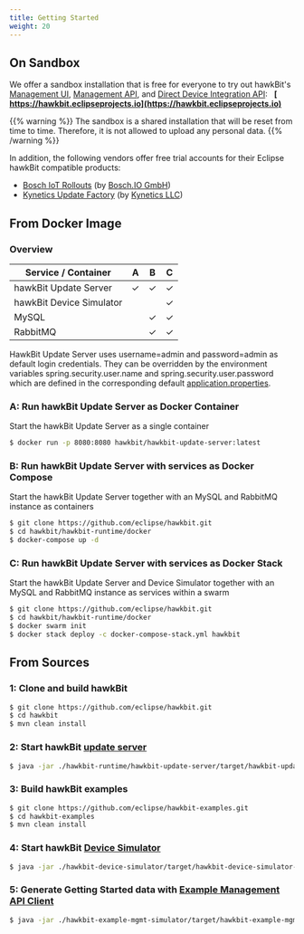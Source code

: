 ```yaml
---
title: Getting Started
weight: 20
---
```


## On Sandbox

We offer a sandbox installation that is free for everyone to try out hawkBit's [Management UI](/hawkbit/ui/),
[Management API](/hawkbit/apis/management_api/), and [Direct Device Integration API](/hawkbit/apis/ddi_api/): &nbsp;
**[<i class="fas fa-desktop">&nbsp;</i> https://hawkbit.eclipseprojects.io](https://hawkbit.eclipseprojects.io)**

{{% warning %}}
The sandbox is a shared installation that will be reset from time to time. Therefore, it is not allowed to upload
any personal data.
{{% /warning %}}

In addition, the following vendors offer free trial accounts for their Eclipse hawkBit compatible products:

* [Bosch IoT Rollouts](https://www.bosch-iot-suite.com/rollouts/#plans) (by [Bosch.IO GmbH](https://bosch.io/))
* [Kynetics Update Factory](https://www.kynetics.com/update-factory) (by [Kynetics LLC](https://www.kynetics.com/))


## From Docker Image

### Overview

| Service / Container | A | B | C |
|---|---|---|---|
| hawkBit Update Server |  &#10003; | &#10003; | &#10003; |
| hawkBit Device Simulator |   |  | &#10003; |
| MySQL |  | &#10003; | &#10003; |
| RabbitMQ |  | &#10003; | &#10003; |

HawkBit Update Server uses username=admin and password=admin as default login credentials. They can be overridden by the environment variables spring.security.user.name and spring.security.user.password which are defined in the corresponding default [application.properties](hawkbit-runtime/hawkbit-update-server/src/main/resources/application.properties).

### A: Run hawkBit Update Server as Docker Container

Start the hawkBit Update Server as a single container

```bash
$ docker run -p 8080:8080 hawkbit/hawkbit-update-server:latest
```

### B: Run hawkBit Update Server with services as Docker Compose

Start the hawkBit Update Server together with an MySQL and RabbitMQ instance as containers

```bash
$ git clone https://github.com/eclipse/hawkbit.git
$ cd hawkbit/hawkbit-runtime/docker
$ docker-compose up -d
```

### C: Run hawkBit Update Server with services as Docker Stack

Start the hawkBit Update Server and Device Simulator together with an MySQL and RabbitMQ instance as services within a swarm

```bash
$ git clone https://github.com/eclipse/hawkbit.git
$ cd hawkbit/hawkbit-runtime/docker
$ docker swarm init
$ docker stack deploy -c docker-compose-stack.yml hawkbit
```

## From Sources

### 1: Clone and build hawkBit
```sh
$ git clone https://github.com/eclipse/hawkbit.git
$ cd hawkbit
$ mvn clean install
```

### 2: Start hawkBit [update server](https://github.com/eclipse/hawkbit/tree/master/hawkbit-runtime/hawkbit-update-server)

```sh
$ java -jar ./hawkbit-runtime/hawkbit-update-server/target/hawkbit-update-server-#version#-SNAPSHOT.jar
```

### 3: Build hawkBit examples

```sh
$ git clone https://github.com/eclipse/hawkbit-examples.git
$ cd hawkbit-examples
$ mvn clean install
```

### 4: Start hawkBit [Device Simulator](https://github.com/eclipse/hawkbit-examples/tree/master/hawkbit-device-simulator)
```sh
$ java -jar ./hawkbit-device-simulator/target/hawkbit-device-simulator-#version#.jar
```

### 5: Generate Getting Started data with [Example Management API Client](https://github.com/eclipse/hawkbit-examples/tree/master/hawkbit-example-mgmt-simulator)

```sh
$ java -jar ./hawkbit-example-mgmt-simulator/target/hawkbit-example-mgmt-simulator-#version#.jar
```
